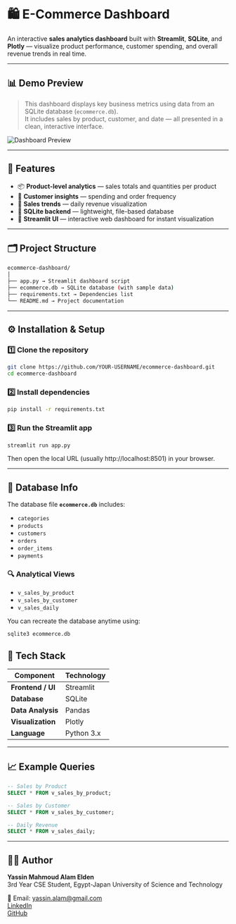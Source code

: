 # 🛍️ E-Commerce Dashboard

An interactive **sales analytics dashboard** built with **Streamlit**, **SQLite**, and **Plotly** — visualize product performance, customer spending, and overall revenue trends in real time.

---

## 📊 Demo Preview

> This dashboard displays key business metrics using data from an SQLite database (`ecommerce.db`).  
> It includes sales by product, customer, and date — all presented in a clean, interactive interface.

![Dashboard Preview](https://user-images.githubusercontent.com/yourusername/demo-screenshot.png)  

---

## 🧠 Features

- 📦 **Product-level analytics** — sales totals and quantities per product  
- 👥 **Customer insights** — spending and order frequency  
- 📅 **Sales trends** — daily revenue visualization  
- 💾 **SQLite backend** — lightweight, file-based database  
- 🧩 **Streamlit UI** — interactive web dashboard for instant visualization  

---

## 🗂️ Project Structure
```bash
ecommerce-dashboard/
│
├── app.py → Streamlit dashboard script
├── ecommerce.db → SQLite database (with sample data)
├── requirements.txt → Dependencies list
└── README.md → Project documentation
```

---

## ⚙️ Installation & Setup

### 1️⃣ Clone the repository
```bash
git clone https://github.com/YOUR-USERNAME/ecommerce-dashboard.git
cd ecommerce-dashboard
```

### 2️⃣ Install dependencies
```bash
pip install -r requirements.txt
```

### 3️⃣ Run the Streamlit app
```bash
streamlit run app.py
```
Then open the local URL (usually http://localhost:8501) in your browser.

---

## 🧩 Database Info

The database file **`ecommerce.db`** includes:

- `categories`
- `products`
- `customers`
- `orders`
- `order_items`
- `payments`

### 🔍 Analytical Views

- `v_sales_by_product`
- `v_sales_by_customer`
- `v_sales_daily`

You can recreate the database anytime using:

```bash
sqlite3 ecommerce.db
```

## 🧰 Tech Stack

| Component | Technology |
|------------|-------------|
| **Frontend / UI** | Streamlit |
| **Database** | SQLite |
| **Data Analysis** | Pandas |
| **Visualization** | Plotly |
| **Language** | Python 3.x |

---

## 📈 Example Queries

```sql
-- Sales by Product
SELECT * FROM v_sales_by_product;

-- Sales by Customer
SELECT * FROM v_sales_by_customer;

-- Daily Revenue
SELECT * FROM v_sales_daily;
```

---

## 🧑‍💻 Author

**Yassin Mahmoud Alam Elden**  
3rd Year CSE Student, Egypt-Japan University of Science and Technology  

📧 Email: [yassin.alam@gmail.com](mailto:yassin.alam@gmail.com)  
[LinkedIn](https://www.linkedin.com/in/yassin-mahmoud-6130b5228) \
[GitHub](https://github.com/yassinalamelden)

